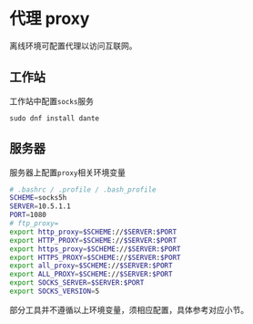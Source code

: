 # 代理 proxy

离线环境可配置代理以访问互联网。

## 工作站
工作站中配置`socks`服务
```
sudo dnf install dante
```

## 服务器
服务器上配置`proxy`相关环境变量

```bash
# .bashrc / .profile / .bash_profile
SCHEME=socks5h
SERVER=10.5.1.1
PORT=1080
# ftp_proxy=
export http_proxy=$SCHEME://$SERVER:$PORT
export HTTP_PROXY=$SCHEME://$SERVER:$PORT
export https_proxy=$SCHEME://$SERVER:$PORT
export HTTPS_PROXY=$SCHEME://$SERVER:$PORT
export all_proxy=$SCHEME://$SERVER:$PORT
export ALL_PROXY=$SCHEME://$SERVER:$PORT
export SOCKS_SERVER=$SERVER:$PORT
export SOCKS_VERSION=5
```

部分工具并不遵循以上环境变量，须相应配置，具体参考对应小节。
